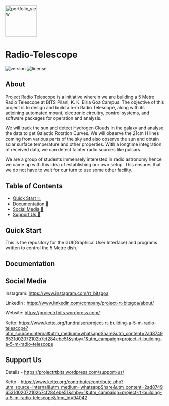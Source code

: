 <img width="100" alt="portfolio_view" src="https://github.com/Project-RT-BPGC/Radio-Telescope/blob/master/images/rt.png">

# Radio-Telescope
![version](https://img.shields.io/badge/version-1.0.0-blue.svg) ![license](https://img.shields.io/badge/license-MIT-blue.svg)

## About
Project Radio Telescope is a initiative wherein we are building a 5 Metre Radio Telescope at BITS Pilani, K. K. Birla Goa Campus.
The objective of this project is to design and build a 5-m Radio Telescope, along with its adjoining automated mount, electronic circuitry, control systems, and software packages for operation and analysis.

We will track the sun and detect Hydrogen Clouds in the galaxy and analyse the data to get Galactic Rotation Curves. We will observe the 21cm H lines coming from various parts of the sky and also observe the sun and obtain solar surface temperature and  other properties. With a longtime integration of received data, we can detect fainter radio sources like pulsars.

We are a group of students immensely interested in radio astronomy hence we came up with this idea of establishing our own setup. This ensures that we do not have to wait for our turn to use some other facility.

## Table of Contents
- [Quick Start :boom:](#quick-start)
- [Documentation 🧾](#documentation)
- [Social Media 🐣](#social-media)
- [Support Us :hugs:](#support-us)

## Quick Start
This is the repository for the GUI(Graphical User Interface) and programs written to control the 5 Metre dish.

## Documentation


## Social Media

Instagram: <https://www.instagram.com/rt_bitsgoa>

LinkedIn : <https://www.linkedin.com/company/project-rt-bitsgoa/about/>

Website: <https://projectrtbits.wordpress.com/>

Ketto: <https://www.ketto.org/fundraiser/project-rt-building-a-5-m-radio-telescope?utm_source=internal&utm_medium=whatsappShare&utm_content=2ad87496531d02072102b7cf284ebe51&shby=1&utm_campaign=project-rt-building-a-5-m-radio-telescope>

## Support Us
Details - <https://projectrtbits.wordpress.com/support-us/>

Ketto - <https://www.ketto.org/contribute/contribute.php?utm_source=internal&utm_medium=whatsappShare&utm_content=2ad87496531d02072102b7cf284ebe51&shby=1&utm_campaign=project-rt-building-a-5-m-radio-telescope&fmd_id=94042>
